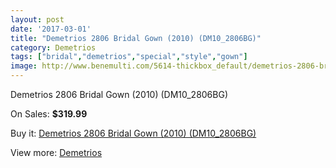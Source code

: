 ```yaml
---
layout: post
date: '2017-03-01'
title: "Demetrios 2806 Bridal Gown (2010) (DM10_2806BG)"
category: Demetrios 
tags: ["bridal","demetrios","special","style","gown"]
image: http://www.benemulti.com/5614-thickbox_default/demetrios-2806-bridal-gown-2010-dm102806bg.jpg
---
```

Demetrios 2806 Bridal Gown (2010) (DM10_2806BG)

On Sales: **$319.99**
<a href="https://www.benemulti.com/en/demetrios-/2071-demetrios-2806-bridal-gown-2010-dm102806bg.html"><amp-img layout="responsive" width="600" height="600" src="//www.benemulti.com/5614-thickbox_default/demetrios-2806-bridal-gown-2010-dm102806bg.jpg" alt="Demetrios 2806 Bridal Gown (2010) (DM10_2806BG) 0" /></a>
<a href="https://www.benemulti.com/en/demetrios-/2071-demetrios-2806-bridal-gown-2010-dm102806bg.html"><amp-img layout="responsive" width="600" height="600" src="//www.benemulti.com/5616-thickbox_default/demetrios-2806-bridal-gown-2010-dm102806bg.jpg" alt="Demetrios 2806 Bridal Gown (2010) (DM10_2806BG) 1" /></a>
<a href="https://www.benemulti.com/en/demetrios-/2071-demetrios-2806-bridal-gown-2010-dm102806bg.html"><amp-img layout="responsive" width="600" height="600" src="//www.benemulti.com/5615-thickbox_default/demetrios-2806-bridal-gown-2010-dm102806bg.jpg" alt="Demetrios 2806 Bridal Gown (2010) (DM10_2806BG) 2" /></a>

Buy it: [Demetrios 2806 Bridal Gown (2010) (DM10_2806BG)](https://www.benemulti.com/en/demetrios-/2071-demetrios-2806-bridal-gown-2010-dm102806bg.html "Demetrios 2806 Bridal Gown (2010) (DM10_2806BG)")

View more: [Demetrios ](https://www.benemulti.com/en/22-demetrios- "Demetrios ")